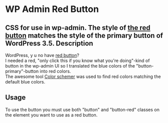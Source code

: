 WP Admin Red Button
===================
CSS for use in wp-admin. The style of [the red button](https://github.com/jensjns/wp-admin-red-button/blob/master/buttons.png) matches the style of the primary button of WordPress 3.5.
Description
-----------
WordPress, y u no have [red button](https://github.com/jensjns/wp-admin-red-button/blob/master/buttons.png)?  
I needed a red, "only click this if you know what you're doing"-kind of button in the wp-admin UI so I translated the blue colors of the "button-primary"-button into red colors.  
The awesome tool [Color schemer](http://www.dhtmlgoodies.com/scripts/color-schemer/color-schemer.html) was used to find red colors matching the default blue colors.

Usage
-----
To use the button you must use both "button" and "button-red" classes on the element you want to use as a red button.
